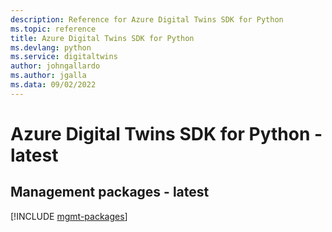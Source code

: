 ```yaml
---
description: Reference for Azure Digital Twins SDK for Python
ms.topic: reference
title: Azure Digital Twins SDK for Python
ms.devlang: python
ms.service: digitaltwins
author: johngallardo
ms.author: jgalla
ms.data: 09/02/2022
---
```

# Azure Digital Twins SDK for Python - latest

## Management packages - latest
[!INCLUDE [mgmt-packages](digital-twins-mgmt-index.md)]